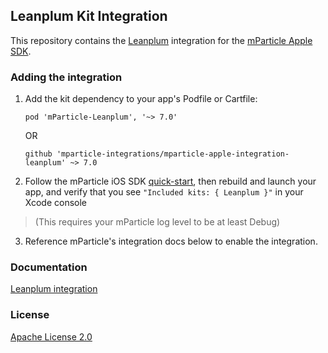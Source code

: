 ## Leanplum Kit Integration

This repository contains the [Leanplum](https://www.leanplum.com) integration for the [mParticle Apple SDK](https://github.com/mParticle/mparticle-apple-sdk).

### Adding the integration

1. Add the kit dependency to your app's Podfile or Cartfile:

    ```
    pod 'mParticle-Leanplum', '~> 7.0'
    ```

    OR

    ```
    github 'mparticle-integrations/mparticle-apple-integration-leanplum' ~> 7.0
    ```

2. Follow the mParticle iOS SDK [quick-start](https://github.com/mParticle/mparticle-apple-sdk), then rebuild and launch your app, and verify that you see `"Included kits: { Leanplum }"` in your Xcode console 

> (This requires your mParticle log level to be at least Debug)

3. Reference mParticle's integration docs below to enable the integration.

### Documentation

[Leanplum integration](https://docs.mparticle.com/integrations/leanplum/event/)

### License

[Apache License 2.0](http://www.apache.org/licenses/LICENSE-2.0)
